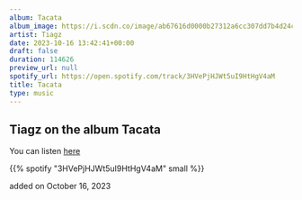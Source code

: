 ```yaml
---
album: Tacata
album_image: https://i.scdn.co/image/ab67616d0000b27312a6cc307dd7b4d24c9d4961
artist: Tiagz
date: 2023-10-16 13:42:41+00:00
draft: false
duration: 114626
preview_url: null
spotify_url: https://open.spotify.com/track/3HVePjHJWt5uI9HtHgV4aM
title: Tacata
type: music
---
```



## Tiagz on the album Tacata

You can listen [here](https://open.spotify.com/track/3HVePjHJWt5uI9HtHgV4aM)

{{% spotify "3HVePjHJWt5uI9HtHgV4aM" small %}}

added on October 16, 2023